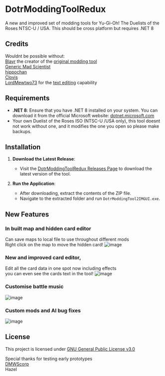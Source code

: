 # DotrModdingToolRedux

A new and improved set of modding tools for Yu-Gi-Oh! The Duelists of the Roses NTSC-U / USA.
This should be cross platform but requires .NET 8

## Credits
Wouldnt be possible without:  
[Blayr](https://github.com/Blayr) the creator of the [original modding tool](https://github.com/Blayr/DOTR-Modding-Tool)  
[Generic Mad Scientist](https://github.com/GenericMadScientist)  
[hippochan](https://github.com/rjoken)  
[Clovis](https://www.youtube.com/@ClovissenpaiDotR)  
[LordMewtwo73](https://github.com/LordMewtwo73) for the [text editing](https://github.com/LordMewtwo73/YGO-DOTR-Text-Editor) capability

## Requirements

- **.NET 8**: Ensure that you have .NET 8 installed on your system. You can download it from the official Microsoft website: [dotnet.microsoft.com](https://dotnet.microsoft.com/en-us/download/dotnet/8.0?)
- Your own Duelist of the Roses ISO (NTSC-U /USA only), this tool doesnt not work without one, and it modifies the one you open so please make backups.

## Installation

1. **Download the Latest Release**:
   - Visit the [DotrModdingToolRedux Releases Page](https://github.com/batzpup/DotrModdingToolRedux/releases) to download the latest version of the tool.

2. **Run the Application**:
   - After downloading, extract the contents of the ZIP file.
   - Navigate to the extracted folder and run `DotrModdingTool2IMGUI.exe`.

## New Features
### In built map and hidden card editor
Can save maps to local file to use throughout different mods  
Right click on the map to move the hidden card!
![image](https://github.com/user-attachments/assets/18061633-f291-4129-8e96-7bcf1a0ca14a)
### New and improved card editor, 
Edit all the card data in one spot now including effects  
you can even see the cards text in the tool!
![image](https://github.com/user-attachments/assets/11e94345-4aa5-4a45-a95f-3056887793c7)
### Customise battle music
![image](https://github.com/user-attachments/assets/48535751-de6a-46b9-a359-25dc172f6c56)
### Custom mods and AI bug fixes
![image](https://github.com/user-attachments/assets/76f3c0da-62b0-496e-80ee-26cc1575471d)


## License
This project is licensed under [GNU General Public License v3.0](https://github.com/batzpup/DotrModdingToolRedux/blob/master/LICENSE)



Special thanks for testing early prototypes  
[DMWScorp](https://www.youtube.com/@DMWScorpian)  
Hazel
   
